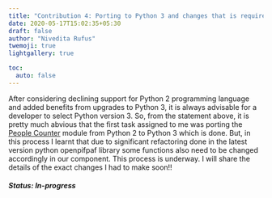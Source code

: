 ```yaml
---
title: "Contribution 4: Porting to Python 3 and changes that is required because of refactoring in the existing python library"
date: 2020-05-17T15:02:35+05:30
draft: false
author: "Nivedita Rufus"
twemoji: true
lightgallery: true

toc:
  auto: false
---
```



After considering declining support for Python 2 programming language and added benefits from upgrades to Python 3, it is always advisable for a developer to select Python version 3. So, from the statement above, it is pretty much abvious that the first task assigned to me was porting the [People Counter](https://github.com/robocomp/human-detection/tree/master/components/peopleCounter) module from Python 2 to Python 3 which is done.
But, in this process I learnt that due to significant refactoring done in the latest version python openpifpaf library some functions also need to be changed accordingly in our component. This process is underway. I will share the details of the exact changes I had to make soon!!

##### Status: In-progress
